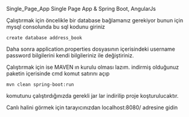 Single_Page_App
Single Page App & Spring Boot, AngularJs

Çalıştırmak için öncelikle bir database bağlamanız gerekiyor bunun için mysql consolunda bu sql kodunu giriniz

    create database address_book
Daha sonra application.properties dosyasının içerisindeki username password bilgilerini kendi bilgileriniz ile değiştiriniz.

Çalıştırmak için ise MAVEN ın kurulu olması lazım. indirmiş olduğunuz paketin içerisinde cmd komut satırını açıp

    mvn clean spring-boot:run
komutunu çalıştırdığınızda gerekli jar lar indirilip proje koşturulucaktır.

Canlı halini görmek için tarayıcınızdan localhost:8080/ adresine gidin
